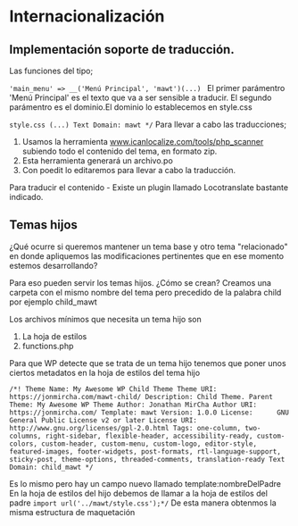# Internacionalización
## Implementación soporte de traducción.

Las funciones del tipo;

``'main_menu' => __('Menú Principal', 'mawt')(...)
``
El primer parámentro 'Menú Principal' es el texto que va a ser sensible a traducir.
El segundo parámentro es el dominio.El dominio lo establecemos en style.css

``
style.css
(...)
Text Domain: mawt
  */
``
Para llevar a cabo las traducciones; 

1. Usamos la herramienta www.icanlocalize.com/tools/php_scanner subiendo todo el contenido del tema, en formato zip.
2. Esta herramienta generará un archivo.po
3. Con poedit lo editaremos para llevar a cabo la traducción.

Para traducir el contenido - Existe un plugin llamado Locotranslate bastante indicado.

## Temas hijos

¿Qué ocurre si queremos mantener un tema base y otro tema "relacionado" en donde apliquemos las modificaciones pertinentes que en ese momento estemos desarrollando?

Para eso pueden servir los temas hijos.
¿Cómo se crean?
Creamos una carpeta con el mismo nombre del tema pero precedido de la palabra child por ejemplo child_mawt

Los archivos mínimos que necesita un tema hijo son
1. La hoja de estilos
2. functions.php

Para que WP detecte que se trata de un tema hijo tenemos que poner unos ciertos metadatos en la hoja de estilos del tema hijo

``/*!
  Theme Name: My Awesome WP Child Theme
  Theme URI: https://jonmircha.com/mawt-child/
  Description: Child Theme. Parent Theme: My Awesome WP Theme
  Author: Jonathan MirCha
  Author URI: https://jonmircha.com/
  Template: mawt
  Version: 1.0.0
  License:      GNU General Public License v2 or later
  License URI:  http://www.gnu.org/licenses/gpl-2.0.html
  Tags: one-column, two-columns, right-sidebar, flexible-header, accessibility-ready, custom-colors, custom-header, custom-menu, custom-logo, editor-style, featured-images, footer-widgets, post-formats, rtl-language-support, sticky-post, theme-options, threaded-comments, translation-ready
  Text Domain: child_mawt
  */
``

Es lo mismo pero hay un campo nuevo llamado template:nombreDelPadre
En la hoja de estilos del hijo debemos de llamar a la hoja de estilos del padre
`import url('../mawt/style.css');*/`
De esta manera obtenmos la misma estructura de maquetación